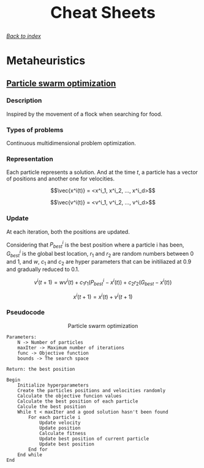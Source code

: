 <h1 align="center" style="font-size:3em">Cheat Sheets</h1>

###### [Back to index](https://github.com/LuisR-jpg/School/tree/master/Optimizaci%C3%B3n%20y%20Metaheur%C3%ADsticas%20II)

# Metaheuristics

## [Particle swarm optimization](https://github.com/LuisR-jpg/School/blob/master/Optimizaci%C3%B3n%20y%20Metaheur%C3%ADsticas%20II/Metaheuristics/ParticleSwarm/Particle_Swarm_Optimization.pdf)

### Description

Inspired by the movement of a flock when searching for food.

### Types of problems

Continuous multidimensional problem optimization.

### Representation

Each particle represents a solution. And at the time $t$, a particle has a vector of positions and another one for velocities.

$$\vec{x^i(t)} = <x^i_1, x^i_2, ..., x^i_d>$$

$$\vec{v^i(t)} = <v^i_1, v^i_2, ..., v^i_d>$$

### Update

At each iteration, both the positions are updated. 

Considering that $P_{best}^i$ is the best position where a particle i has been, $G_{best}^i$ is the global best location, $r_1$ and $r_2$ are random numbers between 0 and 1, and $w$, $c_1$ and $c_2$ are hyper parameters that can be initiliazed at 0.9 and gradually reduced to 0.1.

$$v^i(t + 1) = wv^i(t) + c_1r_1(P_{best}^i - x^i(t)) + c_2r_2(G_{best}-x^i(t))$$

$$x^i(t+1) = x^i(t) + v^i(t+1)$$

### Pseudocode

<p align = "center">Particle swarm optimization</p>

```
Parameters:
    N -> Number of particles
    maxIter -> Maximum number of iterations
    func -> Objective function
    bounds -> The search space

Return: the best position

Begin 
    Initialize hyperparameters
    Create the particles positions and velocities randomly
    Calculate the objective funcion values
    Calculate the best position of each particle
    Calcule the best position 
    While t < maxIter and a good solution hasn't been found
        For each particle i
            Update velocity
            Update position
            Calculate fitness
            Update best position of current particle
            Update best position
        End for
    End while
End
```